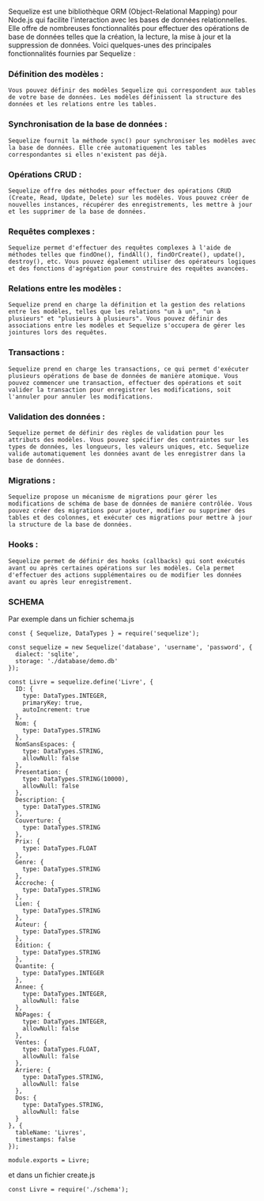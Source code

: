 Sequelize est une bibliothèque ORM (Object-Relational Mapping) pour Node.js qui facilite l'interaction avec les bases de données relationnelles. Elle offre de nombreuses fonctionnalités pour effectuer des opérations de base de données telles que la création, la lecture, la mise à jour et la suppression de données. Voici quelques-unes des principales fonctionnalités fournies par Sequelize :

### Définition des modèles : 
    Vous pouvez définir des modèles Sequelize qui correspondent aux tables de votre base de données. Les modèles définissent la structure des données et les relations entre les tables.

### Synchronisation de la base de données : 
    Sequelize fournit la méthode sync() pour synchroniser les modèles avec la base de données. Elle crée automatiquement les tables correspondantes si elles n'existent pas déjà.

### Opérations CRUD : 
    Sequelize offre des méthodes pour effectuer des opérations CRUD (Create, Read, Update, Delete) sur les modèles. Vous pouvez créer de nouvelles instances, récupérer des enregistrements, les mettre à jour et les supprimer de la base de données.

### Requêtes complexes : 
    Sequelize permet d'effectuer des requêtes complexes à l'aide de méthodes telles que findOne(), findAll(), findOrCreate(), update(), destroy(), etc. Vous pouvez également utiliser des opérateurs logiques et des fonctions d'agrégation pour construire des requêtes avancées.

### Relations entre les modèles : 
    Sequelize prend en charge la définition et la gestion des relations entre les modèles, telles que les relations "un à un", "un à plusieurs" et "plusieurs à plusieurs". Vous pouvez définir des associations entre les modèles et Sequelize s'occupera de gérer les jointures lors des requêtes.

### Transactions : 
    Sequelize prend en charge les transactions, ce qui permet d'exécuter plusieurs opérations de base de données de manière atomique. Vous pouvez commencer une transaction, effectuer des opérations et soit valider la transaction pour enregistrer les modifications, soit l'annuler pour annuler les modifications.

### Validation des données : 
    Sequelize permet de définir des règles de validation pour les attributs des modèles. Vous pouvez spécifier des contraintes sur les types de données, les longueurs, les valeurs uniques, etc. Sequelize valide automatiquement les données avant de les enregistrer dans la base de données.

### Migrations : 
    Sequelize propose un mécanisme de migrations pour gérer les modifications de schéma de base de données de manière contrôlée. Vous pouvez créer des migrations pour ajouter, modifier ou supprimer des tables et des colonnes, et exécuter ces migrations pour mettre à jour la structure de la base de données.

### Hooks : 
    Sequelize permet de définir des hooks (callbacks) qui sont exécutés avant ou après certaines opérations sur les modèles. Cela permet d'effectuer des actions supplémentaires ou de modifier les données avant ou après leur enregistrement.

### SCHEMA 
Par exemple dans un fichier schema.js
```
const { Sequelize, DataTypes } = require('sequelize');

const sequelize = new Sequelize('database', 'username', 'password', {
  dialect: 'sqlite',
  storage: './database/demo.db'
});

const Livre = sequelize.define('Livre', {
  ID: {
    type: DataTypes.INTEGER,
    primaryKey: true,
    autoIncrement: true
  },
  Nom: {
    type: DataTypes.STRING
  },
  NomSansEspaces: {
    type: DataTypes.STRING,
    allowNull: false
  },
  Presentation: {
    type: DataTypes.STRING(10000),
    allowNull: false
  },
  Description: {
    type: DataTypes.STRING
  },
  Couverture: {
    type: DataTypes.STRING
  },
  Prix: {
    type: DataTypes.FLOAT
  },
  Genre: {
    type: DataTypes.STRING
  },
  Accroche: {
    type: DataTypes.STRING
  },
  Lien: {
    type: DataTypes.STRING
  },
  Auteur: {
    type: DataTypes.STRING
  },
  Edition: {
    type: DataTypes.STRING
  },
  Quantite: {
    type: DataTypes.INTEGER
  },
  Annee: {
    type: DataTypes.INTEGER,
    allowNull: false
  },
  NbPages: {
    type: DataTypes.INTEGER,
    allowNull: false
  },
  Ventes: {
    type: DataTypes.FLOAT,
    allowNull: false
  },
  Arriere: {
    type: DataTypes.STRING,
    allowNull: false
  },
  Dos: {
    type: DataTypes.STRING,
    allowNull: false
  }
}, {
  tableName: 'Livres',
  timestamps: false
});

module.exports = Livre;
```
et dans un fichier create.js
```
const Livre = require('./schema');
```